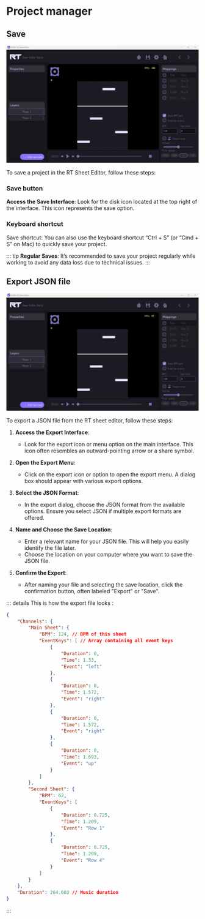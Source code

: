 # Project manager

## Save

![An image](video\Project\save.gif)

To save a project in the RT Sheet Editor, follow these steps:

### Save button

**Access the Save Interface**:
Look for the disk icon located at the top right of the interface. This icon represents the save option.

### Keyboard shortcut

Save shortcut: You can also use the keyboard shortcut “Ctrl + S” (or “Cmd + S” on Mac) to quickly save your project.

::: tip
**Regular Saves**: It’s recommended to save your project regularly while working to avoid any data loss due to technical issues.
:::

## Export JSON file

![An image](video\Project\export.gif)


To export a JSON file from the RT sheet editor, follow these steps:

1. **Access the Export Interface**:
   - Look for the export icon or menu option on the main interface. This icon often resembles an outward-pointing arrow or a share symbol.

2. **Open the Export Menu**:
   - Click on the export icon or option to open the export menu. A dialog box should appear with various export options.

3. **Select the JSON Format**:
   - In the export dialog, choose the JSON format from the available options. Ensure you select JSON if multiple export formats are offered.

4. **Name and Choose the Save Location**:
   - Enter a relevant name for your JSON file. This will help you easily identify the file later.
   - Choose the location on your computer where you want to save the JSON file.

5. **Confirm the Export**:

   - After naming your file and selecting the save location, click the confirmation button, often labeled "Export" or "Save".


::: details This is how the export file looks :
```json
{
    "Channels": {
        "Main Sheet": {
            "BPM": 124, // BPM of this sheet
            "EventKeys": [ // Array containing all event keys
                {
                    "Duration": 0,
                    "Time": 1.33,
                    "Event": "left"
                },
                {
                    "Duration": 0,
                    "Time": 1.572,
                    "Event": "right"
                },
                {
                    "Duration": 0,
                    "Time": 1.572,
                    "Event": "right"
                },
                {
                    "Duration": 0,
                    "Time": 1.693,
                    "Event": "up"
                }
            ]
        },
        "Second Sheet": {
            "BPM": 62,
            "EventKeys": [
                {
                    "Duration": 0.725,
                    "Time": 1.209,
                    "Event": "Row 1"
                },
                {
                    "Duration": 0.725,
                    "Time": 1.209,
                    "Event": "Row 4"
                }
            ]
        }
    },
    "Duration": 264.603 // Music duration
}
```
:::

